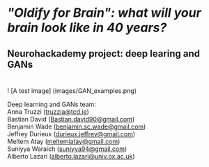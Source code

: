 # ***"Oldify for Brain": what will your brain look like in 40 years?***
## Neurohackademy project: deep learing and GANs

# 

! [A test image] (images/GAN_examples.png)


Deep learning and GANs team: <br>
Anna Truzzi (truzzia@tcd.ie) <br>
Bastian David (Bastian.david90@gmail.com) <br>
Benjamin Wade (benjamin.sc.wade@gmail.com) <br>
Jeffrey Durieux (durieux.jeffrey@gmail.com) <br> 
Meltem Atay (meltemiatay@gmail.com) <br>
Suniyya Waraich (suniyya94@gmail.com) <br>
Alberto Lazari (alberto.lazari@univ.ox.ac.uk) 
